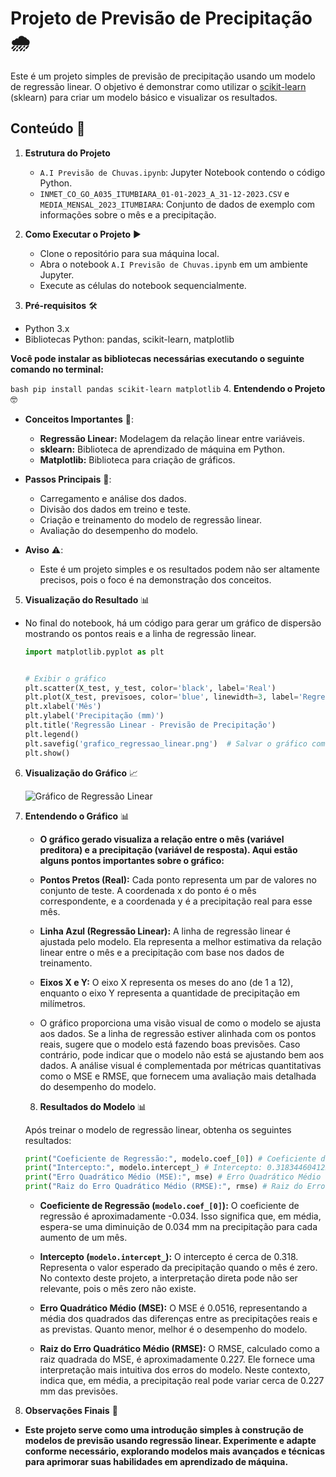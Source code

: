 # Projeto de Previsão de Precipitação 🌧️
Este é um projeto simples de previsão de precipitação usando um modelo de regressão linear. O objetivo é demonstrar como utilizar o [scikit-learn](https://scikit-learn.org/stable/) (sklearn) para criar um modelo básico e visualizar os resultados.

## Conteúdo 📂

1. **Estrutura do Projeto**


   - `A.I Previsão de Chuvas.ipynb`: Jupyter Notebook contendo o código Python.
   - `INMET_CO_GO_A035_ITUMBIARA_01-01-2023_A_31-12-2023.CSV` e `MEDIA_MENSAL_2023_ITUMBIARA`: Conjunto de dados de exemplo com informações sobre o mês e a precipitação.

2. **Como Executar o Projeto** ▶️


   - Clone o repositório para sua máquina local.
   - Abra o notebook `A.I Previsão de Chuvas.ipynb` em um ambiente Jupyter.
   - Execute as células do notebook sequencialmente.
   

3. **Pré-requisitos** 🛠️ 
        
- Python 3.x
- Bibliotecas Python: pandas, scikit-learn, matplotlib

    
 **Você pode instalar as bibliotecas necessárias executando o seguinte comando no terminal:**

```bash pip install pandas scikit-learn matplotlib```
4. **Entendendo o Projeto** 🤓


   - **Conceitos Importantes** 🧠:
        - **Regressão Linear:** Modelagem da relação linear entre variáveis.
        - **sklearn:** Biblioteca de aprendizado de máquina em Python.
        - **Matplotlib:** Biblioteca para criação de gráficos.
     

   - **Passos Principais** 📝:
        - Carregamento e análise dos dados.
        - Divisão dos dados em treino e teste.
        - Criação e treinamento do modelo de regressão linear.
        - Avaliação do desempenho do modelo.
     

   - **Aviso** ⚠️:
        - Este é um projeto simples e os resultados podem não ser altamente precisos, pois o foco é na demonstração dos conceitos.


5. **Visualização do Resultado** 📊


 - No final do notebook, há um código para gerar um gráfico de dispersão mostrando os pontos reais e a linha de regressão linear.
    ```python
    import matplotlib.pyplot as plt


    # Exibir o gráfico
    plt.scatter(X_test, y_test, color='black', label='Real')
    plt.plot(X_test, previsoes, color='blue', linewidth=3, label='Regressão Linear')
    plt.xlabel('Mês')
    plt.ylabel('Precipitação (mm)')
    plt.title('Regressão Linear - Previsão de Precipitação')
    plt.legend()
    plt.savefig('grafico_regressao_linear.png')  # Salvar o gráfico como imagem
    plt.show()
    ```

6. **Visualização do Gráfico** 📈


   ![Gráfico de Regressão Linear](images/grafico_regressao_linear.png)


7. **Entendendo o Gráfico** 📊

   
   - **O gráfico gerado visualiza a relação entre o mês (variável preditora) e a precipitação (variável de resposta). Aqui estão alguns pontos importantes sobre o gráfico:**

   - **Pontos Pretos (Real):** Cada ponto representa um par de valores no conjunto de teste. A coordenada x do ponto é o mês correspondente, e a coordenada y é a precipitação real para esse mês.

   - **Linha Azul (Regressão Linear):** A linha de regressão linear é ajustada pelo modelo. Ela representa a melhor estimativa da relação linear entre o mês e a precipitação com base nos dados de treinamento.

   - **Eixos X e Y:** O eixo X representa os meses do ano (de 1 a 12), enquanto o eixo Y representa a quantidade de precipitação em milímetros.

   
   - O gráfico proporciona uma visão visual de como o modelo se ajusta aos dados. Se a linha de regressão estiver alinhada com os pontos reais, sugere que o modelo está fazendo boas previsões. Caso contrário, pode indicar que o modelo não está se ajustando bem aos dados. A análise visual é complementada por métricas quantitativas como o MSE e RMSE, que fornecem uma avaliação mais detalhada do desempenho do modelo.
   
   
   8. **Resultados do Modelo** 📊


   Após treinar o modelo de regressão linear, obtenha os seguintes resultados:

   ```python
   print("Coeficiente de Regressão:", modelo.coef_[0]) # Coeficiente de Regressão: -0.03401075900496597
   print("Intercepto:", modelo.intercept_) # Intercepto: 0.3183446041252269
   print("Erro Quadrático Médio (MSE):", mse) # Erro Quadrático Médio (MSE): 0.05160596256947119
   print("Raiz do Erro Quadrático Médio (RMSE):", rmse) # Raiz do Erro Quadrático Médio (RMSE): 0.2271694578271278
   ```

   - **Coeficiente de Regressão (`modelo.coef_[0]`):** O coeficiente de regressão é aproximadamente -0.034. Isso significa que, em média, espera-se uma diminuição de 0.034 mm na precipitação para cada aumento de um mês.

   - **Intercepto (`modelo.intercept_`):** O intercepto é cerca de 0.318. Representa o valor esperado da precipitação quando o mês é zero. No contexto deste projeto, a interpretação direta pode não ser relevante, pois o mês zero não existe.

   - **Erro Quadrático Médio (MSE):** O MSE é 0.0516, representando a média dos quadrados das diferenças entre as precipitações reais e as previstas. Quanto menor, melhor é o desempenho do modelo.

   - **Raiz do Erro Quadrático Médio (RMSE):** O RMSE, calculado como a raiz quadrada do MSE, é aproximadamente 0.227. Ele fornece uma interpretação mais intuitiva dos erros do modelo. Neste contexto, indica que, em média, a precipitação real pode variar cerca de 0.227 mm das previsões.
   

9. **Observações Finais** 🌟

- **Este projeto serve como uma introdução simples à construção de modelos de previsão usando regressão linear. Experimente e adapte conforme necessário, explorando modelos mais avançados e técnicas para aprimorar suas habilidades em aprendizado de máquina.**
